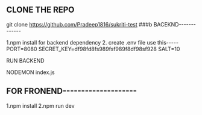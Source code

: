 ## CLONE THE REPO
git clone https://github.com/Pradeep1816/sukriti-test
###b  BACEKND-------------

1.npm install for backend dependency
2. create .env file
use this-----
PORT=8080
SECRET_KEY=df98fd8fs989fsf989f8df98sf928
SALT=10

RUN BACKEND

NODEMON index.js

## FOR FRONEND--------------------
1.npm install
2.npm run dev



